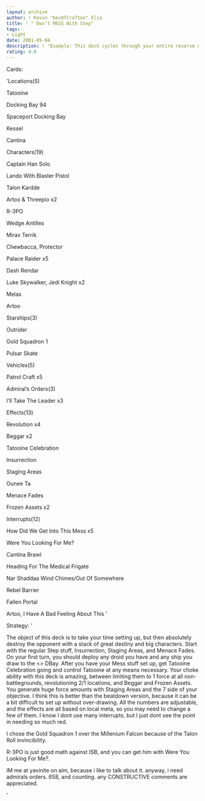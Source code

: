 ```yaml
---
layout: archive
author: ! Kevin "KevOfCrofton" Elia
title: ! " Don’t MESS With Step"
tags:
- Light
date: 2001-05-04
description: ! "Example: This deck cycles through your entire reserve deck in two turns allowing you to set up massive battles, drains and regeneration before the opponent can react.IF ONLY REGULAR WYS, WITH HowDWGetITTMess"
rating: 4.0
---
```

Cards: 

'Locations(5)

Tatooine

Docking Bay 94

 Spaceport Docking Bay

Kessel

Cantina


Characters(19)

Captain Han Solo

Lando With Blaster Pistol

Talon Kardde

Artoo & Threepio x2

R-3PO

Wedge Antilles

Mirax Terrik

Chewbacca, Protector

Palace Raider x5

Dash Rendar

Luke Skywalker, Jedi Knight x2

Melas

Artoo


Starships(3)

Outrider

Gold Squadron 1

Pulsar Skate


Vehicles(5)

Patrol Craft x5


Admiral&#8217;s Orders(3)

I&#8217;ll Take The Leader x3


Effects(13)

Revolution x4

Beggar x2

Tatooine Celebration

Insurrection

Staging Areas

Ounee Ta

Menace Fades

Frozen Assets x2


Interrupts(12)

How Did We Get Into This Mess x5

Were You Looking For Me?

Cantina Brawl

Heading For The Medical Frigate

Nar Shaddaa Wind Chimes/Out Of Somewhere

Rebel Barrier

Fallen Portal

Artoo, I Have A Bad Feeling About This '

Strategy: '

The object of this deck is to take your time setting up, but then absolutely destroy the opponent with a stack of great destiny and big characters. Start with the regular Step stuff, Insurrection, Staging Areas, and Menace Fades. On your first turn, you should deploy any droid you have and any ship you draw to the <> DBay. After you have your Mess stuff set up, get Tatooine Celebration going and control Tatooine at any means necessary. Your choke ability with this deck is amazing, between limiting them to 1 force at all non-battlegrounds, revolutioning 2/1 locations, and Beggar and Frozen Assets. You generate huge force amounts with Staging Areas and the 7 side of your objective. I think this is better than the beatdown version, because it can be a bit difficult to set up without over-drawing. All the numbers are adjustable, and the effects are all based on local meta, so you may need to change a few of them. I know I dont use many interrupts, but I just dont see the point in needing so much red.


I chose the Gold Squadron 1 over the Millenium Falcon because of the Talon Roll invincibility.


R-3PO is just good math against ISB, and you can get him with Were You Looking For Me?.


IM me at yavinite on aim, because i like to talk about it. anyway, i need admirals orders. 658, and counting.  any CONSTRUCTIVE comments are appreciated.


'